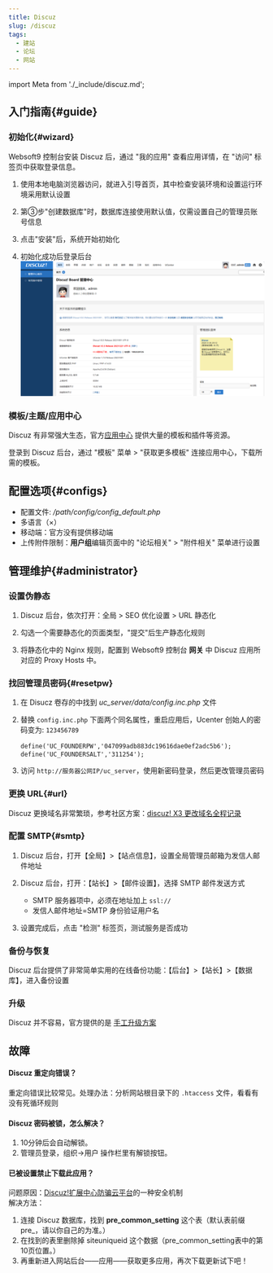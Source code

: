 ```yaml
---
title: Discuz
slug: /discuz
tags:
  - 建站
  - 论坛
  - 网站
---
```


import Meta from './_include/discuz.md';

<Meta name="meta" />

## 入门指南{#guide}

### 初始化{#wizard}

Websoft9 控制台安装 Discuz 后，通过 "我的应用" 查看应用详情，在 "访问" 标签页中获取登录信息。  

1. 使用本地电脑浏览器访问，就进入引导首页，其中检查安装环境和设置运行环境采用默认设置

3. 第③步"创建数据库"时，数据库连接使用默认值，仅需设置自己的管理员账号信息 

4. 点击"安装"后，系统开始初始化  

5. 初始化成功后登录后台
    ![](./assets/discuz-backend-websoft9.png)

### 模板/主题/应用中心

Discuz 有非常强大生态，官方[应用中心](https://addon.dismall.com/) 提供大量的模板和插件等资源。  

登录到 Discuz 后台，通过 "模板" 菜单 > "获取更多模板" 连接应用中心，下载所需的模板。  


## 配置选项{#configs}

- 配置文件: */path/config/config_default.php*  
- 多语言（×）
- 移动端：官方没有提供移动端
- 上传附件限制：**用户组**编辑页面中的 "论坛相关" > "附件相关" 菜单进行设置

## 管理维护{#administrator}

### 设置伪静态

1. Discuz 后台，依次打开：全局 > SEO 优化设置 > URL 静态化 

2. 勾选一个需要静态化的页面类型，"提交"后生产静态化规则

3. 将静态化中的 Nginx 规则，配置到 Websoft9 控制台 **网关** 中 Discuz 应用所对应的 Proxy Hosts 中。


### 找回管理员密码{#resetpw}

1. 在 Disucz 卷存的中找到 *uc_server/data/config.inc.php* 文件

2. 替换 `config.inc.php` 下面两个同名属性，重启应用后，Ucenter 创始人的密码变为: `123456789`
   ```
   define('UC_FOUNDERPW','047099adb883dc19616dae0ef2adc5b6');
   define('UC_FOUNDERSALT','311254');
   ```

3. 访问 `http://服务器公网IP/uc_server`，使用新密码登录，然后更改管理员密码

### 更换 URL{#url}

Discuz 更换域名非常繁琐，参考社区方案：[discuz! X3 更改域名全程记录](https://www.discuz.net/thread-3528253-1-1.html)

### 配置 SMTP{#smtp}
 
1. Discuz 后台，打开【全局】>【站点信息】，设置全局管理员邮箱为发信人邮件地址

2. Discuz 后台，打开：【站长】>【邮件设置】，选择 SMTP 邮件发送方式   

	- SMTP 服务器项中，必须在地址加上 `ssl://`
	- 发信人邮件地址=SMTP 身份验证用户名
    
3. 设置完成后，点击 "检测" 标签页，测试服务是否成功

### 备份与恢复

Discuz 后台提供了非常简单实用的在线备份功能：【后台】>【站长】>【数据库】，进入备份设置

### 升级

Discuz 并不容易，官方提供的是 [手工升级方案](https://gitee.com/Discuz/DiscuzX/wikis/%E5%8D%87%E7%BA%A7%E6%96%B9%E6%B3%95?sort_id=9978)

## 故障

#### Discuz 重定向错误？

重定向错误比较常见。处理办法：分析网站根目录下的 `.htaccess` 文件，看看有没有死循环规则

#### Discuz 密码被锁，怎么解决？

1. 10分钟后会自动解锁。
2. 管理员登录，组织→用户 操作栏里有解锁按钮。

#### 已被设置禁止下载此应用？

问题原因：[Discuz!扩展中心防骗云平台](http://www.kuozhan.net/blacklist-index.html)的一种安全机制    
解决方法：
 1. 连接 Discuz 数据库，找到 **pre_common_setting** 这个表（默认表前缀pre_，请以你自己的为准。）
 2. 在找到的表里删除掉 siteuniqueid 这个数据（pre_common_setting表中的第10页位置。）
 3. 再重新进入网站后台——应用——获取更多应用，再次下载更新试下吧！
